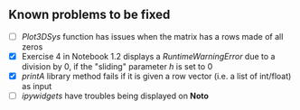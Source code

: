 ## Known problems to be fixed

- [ ] *Plot3DSys* function has issues when the matrix has a rows made of all zeros
- [x] Exercise 4 in Notebook 1.2 displays a *RuntimeWarningError* due to a division by 0, 
      if the "sliding" parameter *h* is set to 0
- [x] *printA* library method fails if it is given a row vector (i.e. a list of int/float)
      as input
- [ ] *ipywidgets* have troubles being displayed on **Noto** 
